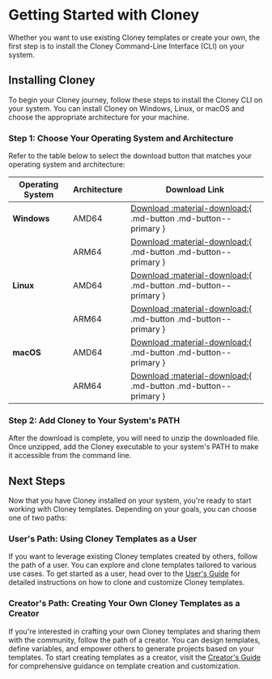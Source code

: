 # Getting Started with Cloney

Whether you want to use existing Cloney templates or create your own, the first step is to install the Cloney Command-Line Interface (CLI) on your system.

## Installing Cloney

To begin your Cloney journey, follow these steps to install the Cloney CLI on your system. You can install Cloney on Windows, Linux, or macOS and choose the appropriate architecture for your machine.

### Step 1: Choose Your Operating System and Architecture

Refer to the table below to select the download button that matches your operating system and architecture:

| **Operating System**  | **Architecture** | **Download Link** |
|-----------------------|------------------|-------------------|
| **Windows**           | AMD64            | [Download :material-download:](link){ .md-button .md-button--primary }  |
|                       | ARM64            | [Download :material-download:](link){ .md-button .md-button--primary }  |
| **Linux**             | AMD64            | [Download :material-download:](link){ .md-button .md-button--primary }  |
|                       | ARM64            | [Download :material-download:](link){ .md-button .md-button--primary }  |
| **macOS**             | AMD64            | [Download :material-download:](link){ .md-button .md-button--primary }  |
|                       | ARM64            | [Download :material-download:](link){ .md-button .md-button--primary }  |

### Step 2: Add Cloney to Your System's PATH

After the download is complete, you will need to unzip the downloaded file. Once unzipped, add the Cloney executable to your system's PATH to make it accessible from the command line.

## Next Steps

Now that you have Cloney installed on your system, you're ready to start working with Cloney templates. Depending on your goals, you can choose one of two paths:

### User's Path: Using Cloney Templates as a User

If you want to leverage existing Cloney templates created by others, follow the path of a user. You can explore and clone templates tailored to various use cases. To get started as a user, head over to the [User's Guide](/users) for detailed instructions on how to clone and customize Cloney templates.

### Creator's Path: Creating Your Own Cloney Templates as a Creator

If you're interested in crafting your own Cloney templates and sharing them with the community, follow the path of a creator. You can design templates, define variables, and empower others to generate projects based on your templates. To start creating templates as a creator, visit the [Creator's Guide](/creators) for comprehensive guidance on template creation and customization.
